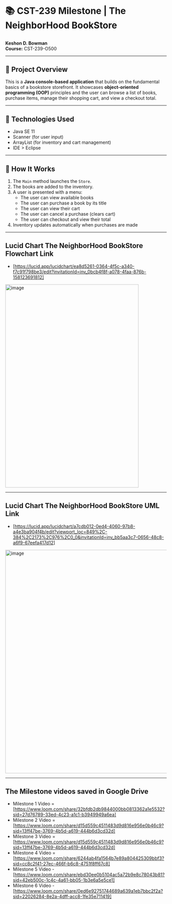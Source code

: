 # 📚 CST-239 Milestone | The NeighborHood BookStore 

##
**Keshon D. Bowman**  
**Course:** CST-239-O500  

---

## 📌 Project Overview

This is a **Java console-based application** that builds on the fundamental basics of a bookstore storefront. It showcases **object-oriented programming (OOP)** principles and the user can browse a list of books, purchase items, manage their shopping cart, and view a checkout total.

---

## 🧱 Technologies Used

- Java SE 11
- Scanner (for user input)
- ArrayList (for inventory and cart management)
-  IDE > Eclipse

---

## 🔁 How It Works

1. The `Main` method launches the `Store`.
2. The books are added to the inventory.
3. A user is presented with a menu:
   - The user can view available books
   - The user can purchase a book by its title
   - The user can view their cart
   - The user can cancel a purchase (clears cart)
   - The user can checkout and view their total
4. Inventory updates automatically when purchases are made

---

## Lucid Chart The NeighborHood BookStore Flowchart Link 

- [https://lucid.app/lucidchart/ea8d5261-0364-4f5c-a340-f7c91f798be3/edit?invitationId=inv_0bcb4f8f-a078-4faa-876b-158123691812]
<img width="416" height="633" alt="image" src="https://github.com/user-attachments/assets/5c053c7b-8a86-406d-b333-aaf53ab985e2" />


--- 


## Lucid Chart The NeighborHood BookStore UML Link 

- [https://lucid.app/lucidchart/a7cdb012-0ed4-4060-97b8-a4e3ba904f4b/edit?viewport_loc=849%2C-384%2C2173%2C976%2C0_0&invitationId=inv_bb5aa3c7-0656-48c8-a6f9-67eefa417d12]
<img width="1540" height="696" alt="image" src="https://github.com/user-attachments/assets/cc6a6872-e252-4e8f-94cc-901360f598d2" />



--- 

## The Milestone videos saved in Google Drive
- Milestone 1 Video = [https://www.loom.com/share/32bfdb2db9844000bb0813362a1e5532?sid=27d76789-33ed-4c23-a1c1-b3949949a6ea]
- Milestone 2 Video = [https://www.loom.com/share/d15d559c4511483d9d816e956e0b46c9?sid=13ff47be-3769-4b5d-a619-444b6d3cd32d]
- Milestone 3 Video = [https://www.loom.com/share/d15d559c4511483d9d816e956e0b46c9?sid=13ff47be-3769-4b5d-a619-444b6d3cd32d]
- Milestone 4 Video = [https://www.loom.com/share/6244ab4fa1564b7e89a804425309bbf3?sid=cc8c2f41-27ec-466f-b6c8-4751f8ff67c8]
- Milestone 5 Video - [https://www.loom.com/share/ebd30ee0b5104ac5a72b9e8c78043b81?sid=42eb500c-1c4c-4a61-bb05-1b3e6a5e5ce1]
- Milestone 6 Video - [https://www.loom.com/share/0ed6e92751744689a639a1eb7bbc2f2a?sid=22026284-8e2a-4dff-acc8-1fe35e711419]
